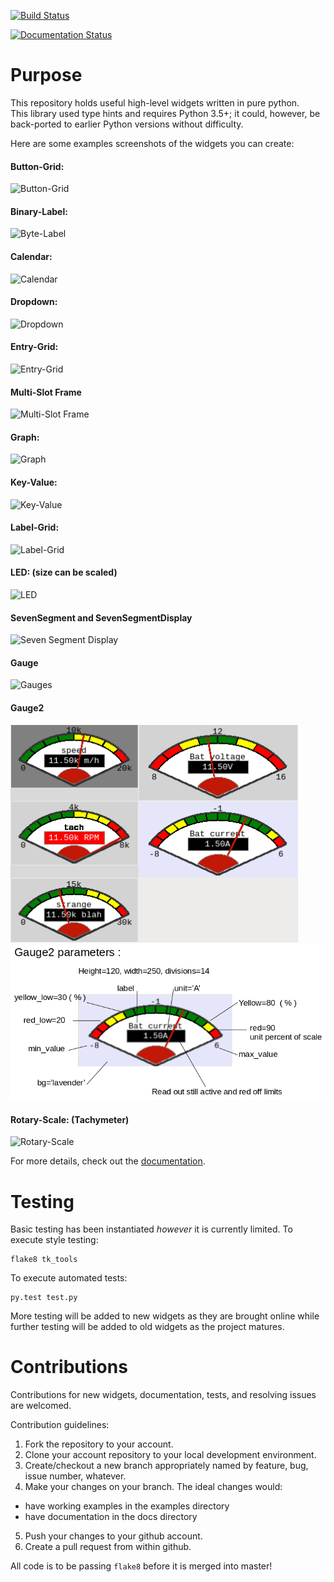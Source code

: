 [![Build Status](https://travis-ci.org/slightlynybbled/tk_tools.svg?branch=master)](https://travis-ci.org/slightlynybbled/tk_tools)

[![Documentation Status](https://readthedocs.org/projects/tk-tools/badge/?version=latest)](http://tk-tools.readthedocs.io/en/latest/?badge=latest)

# Purpose

This repository holds useful high-level widgets written in pure python.  
This library used type hints and requires Python 3.5+; it could, however, be back-ported to earlier Python versions without difficulty.

Here are some examples screenshots of the widgets you can create:

#### Button-Grid:  

![Button-Grid](docs/img/button-grid.png)

#### Binary-Label:  

![Byte-Label](docs/img/byte-label.png)

#### Calendar:  

![Calendar](docs/img/calendar.png)

#### Dropdown:  

![Dropdown](docs/img/dropdown.png)

#### Entry-Grid:  

![Entry-Grid](docs/img/entry-grid.png)

#### Multi-Slot Frame

![Multi-Slot Frame](docs/img/multi-slot-frame.png)

#### Graph:  

![Graph](docs/img/graph.png)

#### Key-Value:  

![Key-Value](docs/img/key-value.png)

#### Label-Grid:  

![Label-Grid](docs/img/label-grid.png)

#### LED: (size can be scaled)  

![LED](docs/img/led.gif)

#### SevenSegment and SevenSegmentDisplay

![Seven Segment Display](docs/img/seven-segment-display.png)

#### Gauge

![Gauges](docs/img/gauges.png)

#### Gauge2

![Gauges2](docs/img/gauges2.png)  
![Gauges2doc](docs/img/gauge2doc.png)

#### Rotary-Scale: (Tachymeter)    

![Rotary-Scale](docs/img/rotary-scale.png)

For more details, check out the [documentation](https://tk-tools.readthedocs.io).

# Testing

Basic testing has been instantiated *however* it is currently limited.  To execute style testing:

    flake8 tk_tools
    
To execute automated tests:

    py.test test.py
    
More testing will be added to new widgets as they are brought online while further testing will be added to old widgets as the project matures.

# Contributions

Contributions for new widgets, documentation, tests, and resolving issues are welcomed.

Contribution guidelines:

1. Fork the repository to your account.
2. Clone your account repository to your local development environment.
3. Create/checkout a new branch appropriately named by feature, bug, issue number, whatever.
4. Make your changes on your branch. The ideal changes would:

 - have working examples in the examples directory
 - have documentation in the docs directory

5. Push your changes to your github account.
6. Create a pull request from within github.

All code is to be passing `flake8` before it is merged into master!
